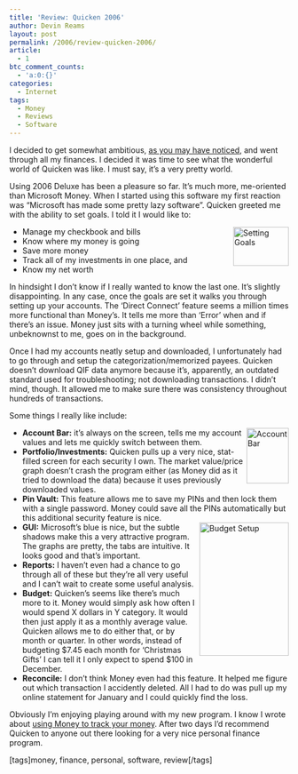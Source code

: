```yaml
---
title: 'Review: Quicken 2006'
author: Devin Reams
layout: post
permalink: /2006/review-quicken-2006/
article:
  - 1
btc_comment_counts:
  - 'a:0:{}'
categories:
  - Internet
tags:
  - Money
  - Reviews
  - Software
---
```

I decided to get somewhat ambitious, [as you may have noticed][1], and went through all my finances. I decided it was time to see what the wonderful world of Quicken was like. I must say, it&#8217;s a very pretty world.

Using 2006 Deluxe has been a pleasure so far. It&#8217;s much more, me-oriented than Microsoft Money. When I started using this software my first reaction was &#8220;Microsoft has made some pretty lazy software&#8221;. Quicken greeted me with the ability to set goals. I told it I would like to:

*   [<img width="100" height="70" border="0" align="right" alt="Setting Goals" src="http://static.flickr.com/36/107484947_a5fd72b913_t.jpg" />][2]Manage my checkbook and bills
*   Know where my money is going
*   Save more money
*   Track all of my investments in one place, and
*   Know my net worth

In hindsight I don&#8217;t know if I really wanted to know the last one. It&#8217;s slightly disappointing. In any case, once the goals are set it walks you through setting up your accounts. The &#8216;Direct Connect&#8217; feature seems a million times more functional than Money&#8217;s. It tells me more than &#8216;Error&#8217; when and if there&#8217;s an issue. Money just sits with a turning wheel while something, unbeknownst to me, goes on in the background.

Once I had my accounts neatly setup and downloaded, I unfortunately had to go through and setup the categorization/memorized payees. Quicken doesn&#8217;t download QIF data anymore because it&#8217;s, apparently, an outdated standard used for troubleshooting; not downloading transactions. I didn&#8217;t mind, though. It allowed me to make sure there was consistency throughout hundreds of transactions.

Some things I really like include:

*   [<img width="76" height="100" border="0" align="right" alt="Account Bar" src="http://static.flickr.com/53/107486415_6baed891f8_t.jpg" />][3]**Account Bar:** it&#8217;s always on the screen, tells me my account values and lets me quickly switch between them.
*   **Portfolio/Investments:** Quicken pulls up a very nice, stat-filled screen for each security I own. The market value/price graph doesn&#8217;t crash the program either (as Money did as it tried to download the data) because it uses previously downloaded values.
*   **Pin Vault:** This feature allows me to save my PINs and then lock them with a single password. Money could save all the PINs automatically but this additional security feature is nice.
*   [<img width="161" height="240" border="0" align="right" alt="Budget Setup" src="http://static.flickr.com/35/107484948_ccbde64d86_m.jpg" />][4]**GUI:** Microsoft&#8217;s blue is nice, but the subtle shadows make this a very attractive program. The graphs are pretty, the tabs are intuitive. It looks good and that&#8217;s important.
*   **Reports:** I haven&#8217;t even had a chance to go through all of these but they&#8217;re all very useful and I can&#8217;t wait to create some useful analysis.
*   **Budget:** Quicken&#8217;s seems like there&#8217;s much more to it. Money would simply ask how often I would spend X dollars in Y category. It would then just apply it as a monthly average value. Quicken allows me to do either that, or by month or quarter. In other words, instead of budgeting $7.45 each month for &#8216;Christmas Gifts&#8217; I can tell it I only expect to spend $100 in December.
*   **Reconcile:** I don&#8217;t think Money even had this feature. It helped me figure out which transaction I accidently deleted. All I had to do was pull up my online statement for January and I could quickly find the loss.

Obviously I&#8217;m enjoying playing around with my new program. I know I wrote about [using Money to track your money][5]. After two days I&#8217;d recommend Quicken to anyone out there looking for a very nice personal finance program.

[tags]money, finance, personal, software, review[/tags]

 [1]: http://devinreams.com/2006/03/03/savings-accounts/
 [2]: http://www.flickr.com/photos/devdev/107484947/ "Setting Goals"
 [3]: http://www.flickr.com/photos/devdev/107486415/ "Account Bar"
 [4]: http://www.flickr.com/photos/devdev/107484948/ "Quicken Budget"
 [5]: http://devinreams.com/2006/01/14/track-your-money-with-money/
